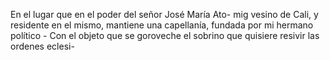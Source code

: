 En el lugar que en el poder del señor José María Ato- mig vesino de Cali, y residente en el mismo, mantiene una capellanía, fundada por mi hermano político - Con el objeto que se goroveche el sobrino que quisiere resivir las ordenes eclesi-